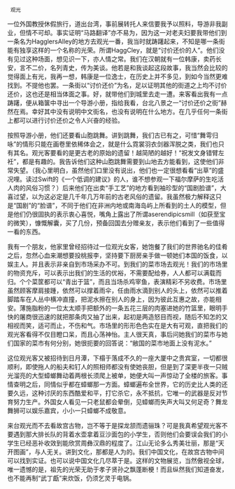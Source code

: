      观光 

   一位外国教授休假旅行，道出台湾，事前展转托人来信要我予以照料，导游非我副业，但情不可却。事实证明“马路翻译”亦不易为，因为这一对老夫妇要我带他们到一条名为HagglersAlley的地方去观光一番，我当时就踌躇起来，不知是哪一条街能有独享这样的一个名称的光荣。所谓HaggCley，就是“讨价还价的人”。他们没有见过这种场面，想见识一下，亦人情之常。我们在汉朝就有一位韩康，卖药长安，言不二价，名列青史，传为美谈。他若是和我谈起这段故事，我当然会比较的觉得面上有光，我再一想，韩康是一位逸士，在历史上并不多见，到如今当然更难找到。不提他也罢。一条街以“讨价还价”为名，足以证明其他的街道之上均不讨价还价，这也还是相当体面之事。好，就带他们到城里去走一遭。来客看出我有一点踌躇，便从箱箧中寻出一个导游小册，指给我看，台北八景之一“讨价还价之街”赫然在焉。幸好其中没有说明中文街名，也没有说明在什么地方。在几乎任何一条街上都可以进行讨价还价之令人兴奋的经验。 

   按照导游小册，他们还要看山胞跳舞。讲到跳舞，我们古已有之，可惜“舞雩归咏”的情形只能在画卷里依稀体会之，就是什么霓裳羽衣剑器浑脱之类，我们也只有其名。观光客要看的是更古老的原始的遗留！越简陋的越好！“祝发文身错臂左衽”，都是有趣的。我告诉他们这种山胞跳舞需要到山地去方能看到，这使他们非常失望。（我心里明白，虽然他们口里没有说出，他们也一定很想看看“出草”的盛况哩。读过Swift的《一个低调的建议》的人，谁不想参观一下福尔摩萨的生吃活人肉的风俗习惯？）后来他们在出卖“手工艺”的地方看到袖珍型的“国剧脸谱”，大喜过望，以为这必定是几千年几万年前的古老风俗的遗留。我虽然极力解释这只是“国剧”的“脸谱”，不同于他们在非洲内地或南海岛屿上所看到的土人的模型，但是他们仍很固执的表示衷心喜悦，嘴角上露出了所谓aserendipicsmill（如获至宝的微笑），慷慨解囊，买了几份，预备回国去分赠亲友，表示他们看到了一些值得一看的东西。 

   我有一个朋友，他家里曾经招待过一位观光女客，她饱餐了我们的世界驰名的佳肴之后，忽然心血来潮想要投桃报李，坚持要下厨房亲手做一顿她们本国的饭食，以娱主人。并且表示非亲自到市场采办不可。到我们的菜市场去观光！我们的市场里的物资充斥，可以表示出我们的生活的优裕，不需要配给券，人人都可以满载而归。个个菜筐都可以“青出于篮”，而且当场杀鸡宰鱼，表演精彩不另收费。市场里虽然顾客摩肩接踵，依然可以撑着雨伞，任由雨水滴到别人的头上，依然可以推着脚踏车在人丛中横冲直撞，把泥水擦在别人的身上，因为彼此互惠之故，亦能相安。薄施脂粉的一位太太顺手把额外的一条五花三层的肉塞进她的竹篮里，眼明手快的屠商很迅速的就把那条肉又抽了出来，起初是两造怒目而视，随后不知怎的又相视而笑，适可而止，不伤和气。市场里的形形色色实在是大有可观，直把我们的观光客看得不仅目瞪口呆，而且心荡神怡。主人很天真，事后问她我们的菜市与她们国家的菜市有何分别，她很扼要的回答说：“敝国的菜市地面上没有泥水。” 

   这位观光客又被招待到日月潭，下榻于落成不久的一座大厦中之贵宾室，一切都很顺利，即使拖人的船夫和钉人的照相师都没有使她丧胆，但是到了深更半夜一只贼光溜亮的大型蟑螂舞动着两根长须爬上被单，她便大叫一声惊动了全楼的旅客。事情查明之后，同情似乎都在蟑螂那一方面。蟑螂遍布全世界，它的历史比人类的还要久远，这种讨厌的东西酷爱和平，打它杀它，永不抵抗，它唯一的武器是反对节育努力生产。外国女人看见一只老鼠都会晕倒，见蟑螂而失声大叫又何足奇？舞龙舞狮可以娱乐嘉宾，小小一只蟑螂不成敬意。 

   来台观光而不去看故宫古物，岂不等于是探龙颔而遗骊珠？可是我真希望观光客不要遇到那大排长队的背着水壶拿着豆沙面包的小学生，否则他们会要误会我们的小学生已经恶补收效到能欣赏周彝汉鼎的程度了。江山无论多么秀美壮丽，那是“天开图画”，与人无关。讲到文化，那都是人为的。我们中国文化，在故宫古物中间可以找到实证。也可以说中国文化几尽萃于是。这样的文物展览，当然傲视全球，唯一遗憾的是，祖先的光荣无助于孝子贤孙之飘蓬断梗！而且纵然我们知道奋发，也不能再制“武丁甗”来炊饭，仍须乞灵于电锅。 

